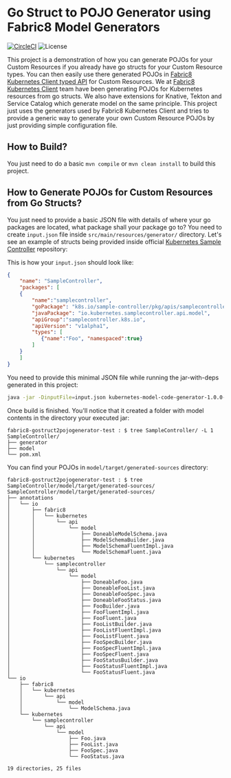 # Go Struct to POJO Generator using Fabric8 Model Generators

[![CircleCI](https://circleci.com/gh/rohanKanojia/fabric8-gostruct2pojogenerator/tree/master.svg?style=svg)](https://app.circleci.com/pipelines/github/rohanKanojia/fabric8-gostruct2pojogenerator)
![License](https://img.shields.io/github/license/rohanKanojia/fabric8-gostruct2pojogenerator)

This project is a demonstration of how you can generate POJOs for your Custom Resources if you already have go structs for your Custom Resource types. You can then easily use there generated POJOs in [Fabric8 Kubernetes Client typed API](https://github.com/fabric8io/kubernetes-client/blob/doc/cheat-sheet/doc/CHEATSHEET.md#customresource-typed-api) for Custom Resources. We at [Fabric8 Kubernetes Client](https://github.com/fabric8io/kubernetes-client) team have been generating POJOs for Kubernetes resources from go structs. We also have extensions for Knative, Tekton and Service Catalog which generate model on the same principle. This project just uses the generators used by Fabric8 Kubernetes Client and tries to provide a generic way to generate your own Custom Resource POJOs by just providing simple configuration file.

## How to Build?
You just need to do a basic `mvn compile` or `mvn clean install` to build this project.

## How to Generate POJOs for Custom Resources from Go Structs?
You just need to provide a basic JSON file with details of where your go packages are 
located, what package shall your package go to? You need to create `input.json` file
inside `src/main/resources/generator/` directory. Let's see an example of structs 
being provided inside official [Kubernetes Sample Controller](https://github.com/kubernetes/sample-controller/blob/master/pkg/apis/samplecontroller/v1alpha1/types.go) repository:

This is how your `input.json` should look like:
```json
{
    "name": "SampleController",
    "packages": [
    {
        "name":"samplecontroller",
        "goPackage": "k8s.io/sample-controller/pkg/apis/samplecontroller/v1alpha1",
        "javaPackage": "io.kubernetes.samplecontroller.api.model",
        "apiGroup":"samplecontroller.k8s.io",
        "apiVersion": "v1alpha1",
        "types": [
           {"name":"Foo", "namespaced":true}
        ]
    }
    ]
}
```
You need to provide this minimal JSON file while running the jar-with-deps generated in this project:
```bash
java -jar -DinputFile=input.json kubernetes-model-code-generator-1.0.0-SNAPSHOT-jar-with-dependencies.jar
```
Once build is finished. You'll notice that it created a folder with model contents in the directory your executed jar:
```
fabric8-gostruct2pojogenerator-test : $ tree SampleController/ -L 1
SampleController/
├── generator
├── model
└── pom.xml
```

You can find your POJOs in `model/target/generated-sources` directory:
```
fabric8-gostruct2pojogenerator-test : $ tree SampleController/model/target/generated-sources/
SampleController/model/target/generated-sources/
├── annotations
│   └── io
│       ├── fabric8
│       │   └── kubernetes
│       │       └── api
│       │           └── model
│       │               ├── DoneableModelSchema.java
│       │               ├── ModelSchemaBuilder.java
│       │               ├── ModelSchemaFluentImpl.java
│       │               └── ModelSchemaFluent.java
│       └── kubernetes
│           └── samplecontroller
│               └── api
│                   └── model
│                       ├── DoneableFoo.java
│                       ├── DoneableFooList.java
│                       ├── DoneableFooSpec.java
│                       ├── DoneableFooStatus.java
│                       ├── FooBuilder.java
│                       ├── FooFluentImpl.java
│                       ├── FooFluent.java
│                       ├── FooListBuilder.java
│                       ├── FooListFluentImpl.java
│                       ├── FooListFluent.java
│                       ├── FooSpecBuilder.java
│                       ├── FooSpecFluentImpl.java
│                       ├── FooSpecFluent.java
│                       ├── FooStatusBuilder.java
│                       ├── FooStatusFluentImpl.java
│                       └── FooStatusFluent.java
└── io
    ├── fabric8
    │   └── kubernetes
    │       └── api
    │           └── model
    │               └── ModelSchema.java
    └── kubernetes
        └── samplecontroller
            └── api
                └── model
                    ├── Foo.java
                    ├── FooList.java
                    ├── FooSpec.java
                    └── FooStatus.java

19 directories, 25 files
```
